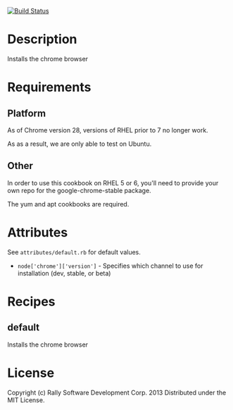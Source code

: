 [![Build Status](https://travis-ci.org/RallySoftware-cookbooks/chrome.png?branch=master)](https://travis-ci.org/RallySoftware-cookbooks/chrome)

Description
===========
Installs the chrome browser

Requirements
============

Platform
--------
As of Chrome version 28, versions of RHEL prior to 7 no longer work.

As as a result, we are only able to test on Ubuntu.

Other
-----

In order to use this cookbook on RHEL 5 or 6, you'll need to provide your own repo for the google-chrome-stable package.

The yum and apt cookbooks are required.

Attributes
==========
See `attributes/default.rb` for default values.

* `node['chrome']['version']` - Specifies which channel to use for installation (dev, stable, or beta)

Recipes
=======

default
-------

Installs the chrome browser

License
=======
Copyright (c) Rally Software Development Corp. 2013
Distributed under the MIT License.
